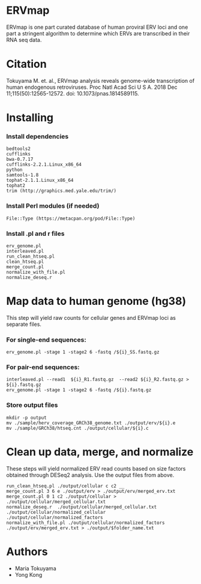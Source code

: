# ERVmap
ERVmap is one part curated database of human proviral ERV loci and one part a stringent algorithm to determine which ERVs are transcribed in their RNA seq data.

# **Citation** 
Tokuyama M. et. al., ERVmap analysis reveals genome-wide transcription of human endogenous retroviruses. Proc Natl Acad Sci U S A. 2018 Dec 11;115(50):12565-12572. doi: 10.1073/pnas.1814589115.

# **Installing**

### Install dependencies
``` 
bedtools2
cufflinks
bwa-0.7.17
cufflinks-2.2.1.Linux_x86_64
python
samtools-1.8
tophat-2.1.1.Linux_x86_64
tophat2
trim (http://graphics.med.yale.edu/trim/)
```
### Install Perl modules (if needed)
```
File::Type (https://metacpan.org/pod/File::Type)
```

### Install .pl and r files
```
erv_genome.pl
interleaved.pl
run_clean_htseq.pl
clean_htseq.pl
merge_count.pl
normalize_with_file.pl
normalize_deseq.r
```

# **Map data to human genome (hg38)**

This step will yield raw counts for cellular genes and ERVmap loci as separate files.

### For single-end sequences:
```
erv_genome.pl -stage 1 -stage2 6 -fastq /${i}_SS.fastq.gz
```

### For pair-end sequences:
```
interleaved.pl --read1  ${i}_R1.fastq.gz  --read2 ${i}_R2.fastq.gz > ${i}.fastq.gz
erv_genome.pl -stage 1 -stage2 6 -fastq /${i}.fastq.gz
```

### Store output files
```
mkdir -p output
mv ./sample/herv_coverage_GRCh38_genome.txt ./output/erv/${i}.e
mv ./sample/GRCh38/htseq.cnt ./output/cellular/${i}.c
```

# **Clean up data, merge, and normalize**

These steps will yield normalized ERV read counts based on size factors obtained through DESeq2 analysis. 
Use the output files from above. 

```
run_clean_htseq.pl ./output/cellular c c2 __
merge_count.pl 3 6 e ./output/erv > ./output/erv/merged_erv.txt
merge_count.pl 0 1 c2 ./output/cellular > ./output/cellular/merged_cellular.txt
normalize_deseq.r  ./output/cellular/merged_cellular.txt ./output/cellular/normalized_cellular ./output/cellular/normalized_factors
normalize_with_file.pl ./output/cellular/normalized_factors ./output/erv/merged_erv.txt > ./output/$folder_name.txt
```

# **Authors**

* Maria Tokuyama
* Yong Kong



